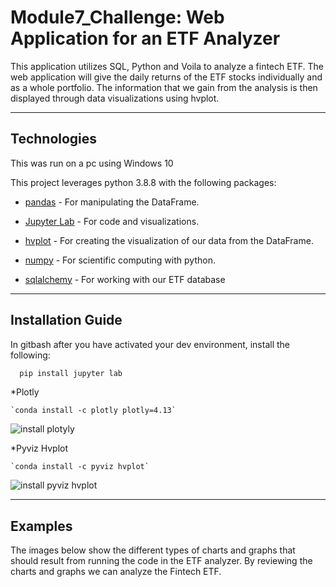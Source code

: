 # Module7_Challenge: Web Application for an ETF Analyzer


This application utilizes SQL, Python and Voila to analyze a fintech ETF. The web application will give the daily returns of the ETF stocks individually and as a whole portfolio. The information that we gain from the analysis is then displayed through data visualizations using hvplot.

---

## Technologies

This was run on a pc using Windows 10

This project leverages python 3.8.8 with the following packages:


* [pandas](https://pandas.pydata.org/docs) - For manipulating the DataFrame.

* [Jupyter Lab](https://jupyterlab.readthedocs.io.en/stable) - For code and visualizations.

* [hvplot](https://hvplot.holoviz.org/user_guide/Introduction.html) - For creating the visualization of our data from the DataFrame.

* [numpy](https://numpy.org/install/) - For scientific computing with python.

* [sqlalchemy](https://docs.sqlalchemy.org/en/14/) - For working with our ETF database
---

## Installation Guide

In gitbash after you have activated your dev environment, install the following:

```python
  pip install jupyter lab
```
   
*Plotly

    `conda install -c plotly plotly=4.13`
    
![install plotyly]()


*Pyviz Hvplot

    `conda install -c pyviz hvplot`
    
![install pyviz hvplot]()

---

## Examples
The images below show the different types of charts and graphs that should result from running the code in the ETF analyzer. By reviewing the charts and graphs we can analyze the Fintech ETF.

